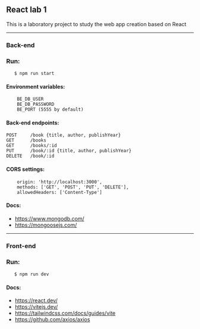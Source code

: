 ## React lab 1

This is a laboratory project to study the web app creation based on React

---

### Back-end

### Run:
```
   $ npm run start
```

#### Environment variables:
```
    BE_DB_USER
    BE_DB_PASSWORD
    BE_PORT (5555 by default)
```

#### Back-end endpoints:

```
POST     /book {title, author, publishYear}
GET      /books
GET      /books/:id
PUT      /book/:id {title, author, publishYear}
DELETE   /book/:id
```

#### CORS settings:
```
    origin: 'http://localhost:3000',
    methods: ['GET', 'POST', 'PUT', 'DELETE'],
    allowedHeaders: ['Content-Type']
```

#### Docs:

- https://www.mongodb.com/
- https://mongoosejs.com/ 


---

### Front-end

### Run:
```
   $ npm run dev
```

#### Docs:

- https://react.dev/
- https://vitejs.dev/
- https://tailwindcss.com/docs/guides/vite
- https://github.com/axios/axios
